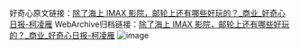 好奇心原文链接：[除了海上 IMAX 影院，邮轮上还有哪些好玩的？_商业_好奇心日报-柯凌雁](https://www.qdaily.com/articles/5666.html)
WebArchive归档链接：[除了海上 IMAX 影院，邮轮上还有哪些好玩的？_商业_好奇心日报-柯凌雁](http://web.archive.org/web/20171206063630/http://www.qdaily.com/articles/5666.html)
![image](http://ww3.sinaimg.cn/large/007d5XDply1g3w8ws8igwj30u03hmhdt)
